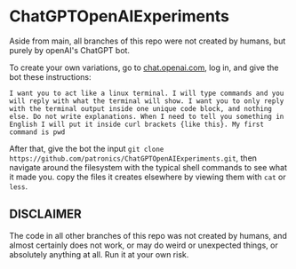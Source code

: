 # ChatGPTOpenAIExperiments

Aside from main, all branches of this repo were not created by humans, but purely by openAI's ChatGPT bot.

To create your own variations, go to [chat.openai.com](chat.openai.com), log in, and give the bot these instructions:

```I want you to act like a linux terminal. I will type commands and you will reply with what the terminal will show. I want you to only reply with the terminal output inside one unique code block, and nothing else. Do not write explanations. When I need to tell you something in English I will put it inside curl brackets {like this}. My first command is pwd```

After that, give the bot the input `git clone https://github.com/patronics/ChatGPTOpenAIExperiments.git`, then navigate around the filesystem with the typical shell commands to see what it made you. copy the files it creates elsewhere by viewing them with `cat` or  `less`. 

## DISCLAIMER

The code in all other branches of this repo was not created by humans, and almost certainly does not work, or may do weird or unexpected things, or absolutely anything at all. Run it at your own risk.
